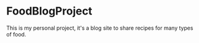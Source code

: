 # FoodBlogProject
This is my personal project, it's a blog site to share recipes for many types of food. 
